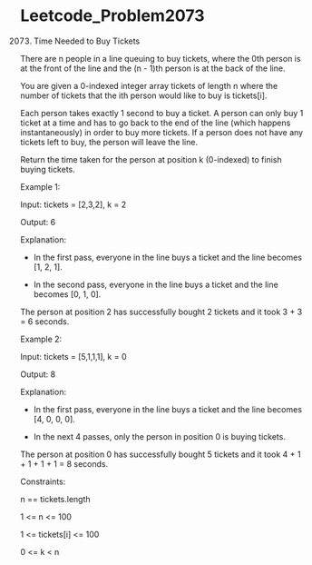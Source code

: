 # Leetcode_Problem2073




2073. Time Needed to Buy Tickets



There are n people in a line queuing to buy tickets, where the 0th person is at the front of the line and the (n - 1)th person is at the back of the line.




You are given a 0-indexed integer array tickets of length n where the number of tickets that the ith person would like to buy is tickets[i].





Each person takes exactly 1 second to buy a ticket. A person can only buy 1 ticket at a time and has to go back to the end of the line (which happens instantaneously) in order to buy more tickets. If a person does not have any tickets left to buy, the person will leave the line.





Return the time taken for the person at position k (0-indexed) to finish buying tickets.

 

Example 1:




Input: tickets = [2,3,2], k = 2




Output: 6



Explanation: 




- In the first pass, everyone in the line buys a ticket and the line becomes [1, 2, 1].




- In the second pass, everyone in the line buys a ticket and the line becomes [0, 1, 0].





The person at position 2 has successfully bought 2 tickets and it took 3 + 3 = 6 seconds.





Example 2:




Input: tickets = [5,1,1,1], k = 0




Output: 8




Explanation:




- In the first pass, everyone in the line buys a ticket and the line becomes [4, 0, 0, 0].




- In the next 4 passes, only the person in position 0 is buying tickets.




The person at position 0 has successfully bought 5 tickets and it took 4 + 1 + 1 + 1 + 1 = 8 seconds.
 




Constraints:




n == tickets.length



1 <= n <= 100





1 <= tickets[i] <= 100




0 <= k < n
